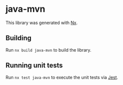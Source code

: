 # java-mvn

This library was generated with [Nx](https://nx.dev).

## Building

Run `nx build java-mvn` to build the library.

## Running unit tests

Run `nx test java-mvn` to execute the unit tests via [Jest](https://jestjs.io).

